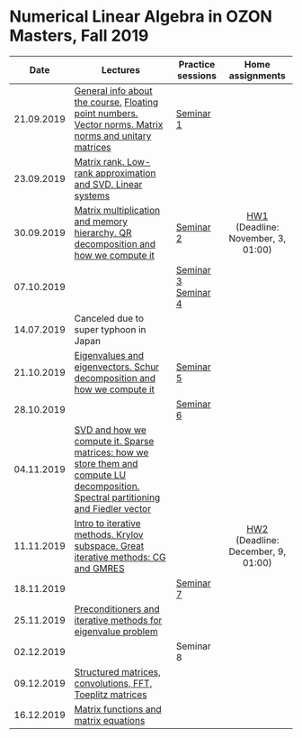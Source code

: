 # Numerical Linear Algebra in OZON Masters, Fall 2019

|Date| Lectures | Practice sessions | Home assignments|
|----|----|----| :----: |
|21.09.2019| [General info about the course.](./lectures/general_info.ipynb) [Floating point numbers. Vector norms. Matrix norms and unitary matrices](./lectures/lecture1/lecture-1.ipynb) | [Seminar 1](./seminars/seminar1/seminar1.ipynb) | |
| 23.09.2019| [Matrix rank. Low-rank approximation and SVD. Linear systems](./lectures/lecture2/lecture2.ipynb) | | |
| 30.09.2019| [Matrix multiplication and memory hierarchy. QR decomposition and how we compute it](./lectures/lecture3/lecture3.ipynb) | [Seminar 2](./seminars/seminar2/seminar2.ipynb) | [HW1](./hw/hw1/hw1.ipynb) (Deadline: November, 3, 01:00) | 
| 07.10.2019 | | [Seminar 3](./seminars/seminar3/seminar3.ipynb) [Seminar 4](./seminars/seminar4/seminar4.ipynb) |
| 14.07.2019 | Canceled due to super typhoon in Japan | | |
| 21.10.2019 | [Eigenvalues and eigenvectors. Schur decomposition and how we compute it](./lectures/lecture4/lecture4.ipynb) | [Seminar 5](./seminars/seminar5/seminar5.ipynb)|
| 28.10.2019 | | [Seminar 6](./seminars/seminar6/seminar6.ipynb) |
| 04.11.2019 | [SVD and how we compute it. Sparse matrices: how we store them and compute LU decomposition. Spectral partitioning and Fiedler vector](./lectures/lecture5/lecture5.ipynb) | | |
| 11.11.2019 | [Intro to iterative methods. Krylov subspace. Great iterative methods: CG and GMRES](./lectures/lecture6/lecture6.ipynb) | | [HW2](./hw/hw2/hw2.ipynb) (Deadline: December, 9, 01:00) | 
| 18.11.2019 | | [Seminar 7](./seminars/seminar7/seminar7.ipynb) | | 
| 25.11.2019 | [Preconditioners and iterative methods for eigenvalue problem](./lectures/lecture7/lecture7.ipynb) | | |
| 02.12.2019 | | Seminar 8 | |
| 09.12.2019 | [Structured matrices, convolutions, FFT, Toeplitz matrices](./lectures/lecture8/lecture-8.ipynb) | | |
| 16.12.2019 | [Matrix functions and matrix equations](./lectures/lecture9/lecture-9.ipynb) | | |
